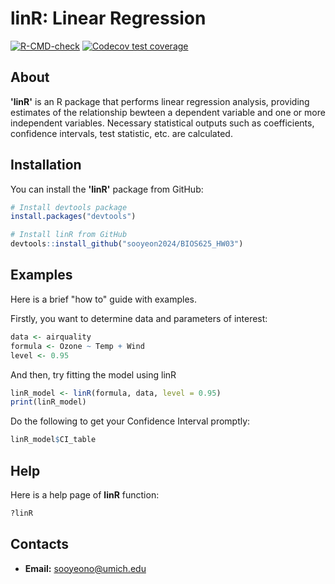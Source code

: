 # linR: Linear Regression 

<!-- badges: start -->
[![R-CMD-check](https://github.com/sooyeon2024/BIOS625_HW03/actions/workflows/R-CMD-Check.yml/badge.svg)](https://github.com/sooyeon2024/BIOS625_HW03/actions/workflows/R-CMD-Check.yml)
[![Codecov test coverage](https://codecov.io/gh/sooyeon2024/BIOS625_HW03/graph/badge.svg)](https://app.codecov.io/gh/sooyeon2024/BIOS625_HW03)
<!-- badges: end -->

## About

**'linR'** is an R package that performs linear regression analysis, providing estimates of the relationship bewteen a dependent variable and one or more independent variables. Necessary statistical outputs such as coefficients, confidence intervals, test statistic, etc. are calculated. 

## Installation

You can install the **'linR'** package from GitHub:

```r
# Install devtools package
install.packages("devtools")

# Install linR from GitHub
devtools::install_github("sooyeon2024/BIOS625_HW03")
```

## Examples

Here is a brief "how to" guide with examples. 

Firstly, you want to determine data and parameters of interest:
```r
data <- airquality
formula <- Ozone ~ Temp + Wind
level <- 0.95
```

And then, try fitting the model using linR
```r
linR_model <- linR(formula, data, level = 0.95)
print(linR_model)
```

Do the following to get your Confidence Interval promptly:
```r
linR_model$CI_table
```

## Help

Here is a help page of **linR** function:

```r
?linR
```

## Contacts

- **Email:** sooyeono@umich.edu
